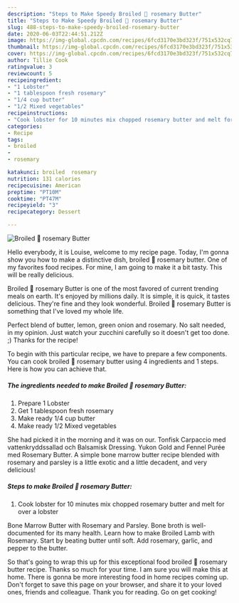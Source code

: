 ```yaml
---
description: "Steps to Make Speedy Broiled 🦞 rosemary Butter"
title: "Steps to Make Speedy Broiled 🦞 rosemary Butter"
slug: 488-steps-to-make-speedy-broiled-rosemary-butter
date: 2020-06-03T22:44:51.212Z
image: https://img-global.cpcdn.com/recipes/6fcd3170e3bd323f/751x532cq70/broiled-🦞-rosemary-butter-recipe-main-photo.jpg
thumbnail: https://img-global.cpcdn.com/recipes/6fcd3170e3bd323f/751x532cq70/broiled-🦞-rosemary-butter-recipe-main-photo.jpg
cover: https://img-global.cpcdn.com/recipes/6fcd3170e3bd323f/751x532cq70/broiled-🦞-rosemary-butter-recipe-main-photo.jpg
author: Tillie Cook
ratingvalue: 3
reviewcount: 5
recipeingredient:
- "1 Lobster"
- "1 tablespoon fresh rosemary"
- "1/4 cup butter"
- "1/2 Mixed vegetables"
recipeinstructions:
- "Cook lobster for 10 minutes mix chopped rosemary butter and melt for over a lobster"
categories:
- Recipe
tags:
- broiled
- 
- rosemary

katakunci: broiled  rosemary 
nutrition: 131 calories
recipecuisine: American
preptime: "PT10M"
cooktime: "PT47M"
recipeyield: "3"
recipecategory: Dessert

---
```



![Broiled 🦞 rosemary Butter](https://img-global.cpcdn.com/recipes/6fcd3170e3bd323f/751x532cq70/broiled-🦞-rosemary-butter-recipe-main-photo.jpg)

Hello everybody, it is Louise, welcome to my recipe page. Today, I'm gonna show you how to make a distinctive dish, broiled 🦞 rosemary butter. One of my favorites food recipes. For mine, I am going to make it a bit tasty. This will be really delicious.

Broiled 🦞 rosemary Butter is one of the most favored of current trending meals on earth. It's enjoyed by millions daily. It is simple, it is quick, it tastes delicious. They're fine and they look wonderful. Broiled 🦞 rosemary Butter is something that I've loved my whole life.

Perfect blend of butter, lemon, green onion and rosemary. No salt needed, in my opinion. Just watch your zucchini carefully so it doesn&#39;t get too done. ;) Thanks for the recipe!


To begin with this particular recipe, we have to prepare a few components. You can cook broiled 🦞 rosemary butter using 4 ingredients and 1 steps. Here is how you can achieve that.

<!--inarticleads1-->

##### The ingredients needed to make Broiled 🦞 rosemary Butter:

1. Prepare 1 Lobster
1. Get 1 tablespoon fresh rosemary
1. Make ready 1/4 cup butter
1. Make ready 1/2 Mixed vegetables


She had picked it in the morning and it was on our. Tonfisk Carpaccio med vattenkryddssallad och Balsamisk Dressing. Yukon Gold and Fennel Purée med Rosemary Butter. A simple bone marrow butter recipe blended with rosemary and parsley is a little exotic and a little decadent, and very delicious! 

<!--inarticleads2-->

##### Steps to make Broiled 🦞 rosemary Butter:

1. Cook lobster for 10 minutes mix chopped rosemary butter and melt for over a lobster


Bone Marrow Butter with Rosemary and Parsley. Bone broth is well-documented for its many health. Learn how to make Broiled Lamb with Rosemary. Start by beating butter until soft. Add rosemary, garlic, and pepper to the butter. 

So that's going to wrap this up for this exceptional food broiled 🦞 rosemary butter recipe. Thanks so much for your time. I am sure you will make this at home. There is gonna be more interesting food in home recipes coming up. Don't forget to save this page on your browser, and share it to your loved ones, friends and colleague. Thank you for reading. Go on get cooking!
